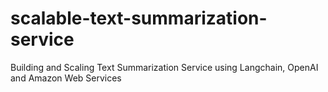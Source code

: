 # scalable-text-summarization-service
Building and Scaling Text Summarization Service using Langchain, OpenAI and Amazon Web Services
